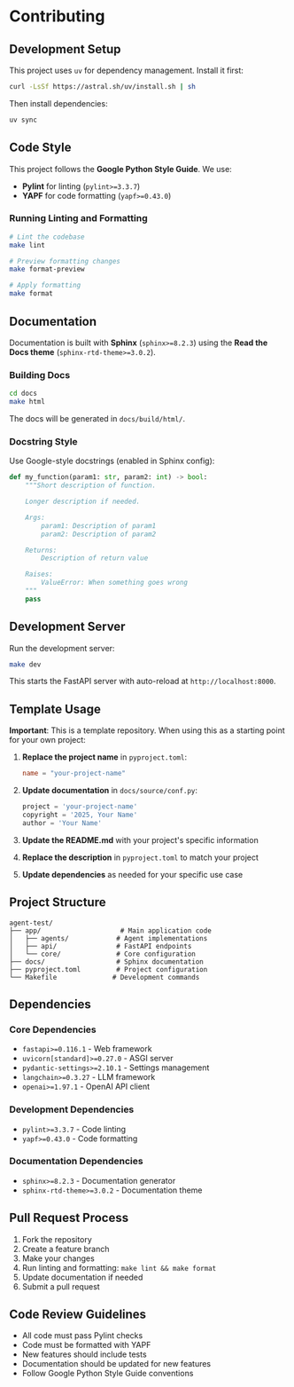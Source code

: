 # Contributing

## Development Setup

This project uses `uv` for dependency management. Install it first:

```bash
curl -LsSf https://astral.sh/uv/install.sh | sh
```

Then install dependencies:

```bash
uv sync
```

## Code Style

This project follows the **Google Python Style Guide**. We use:

- **Pylint** for linting (`pylint>=3.3.7`)
- **YAPF** for code formatting (`yapf>=0.43.0`)

### Running Linting and Formatting

```bash
# Lint the codebase
make lint

# Preview formatting changes
make format-preview

# Apply formatting
make format
```

## Documentation

Documentation is built with **Sphinx** (`sphinx>=8.2.3`) using the **Read the Docs theme** (`sphinx-rtd-theme>=3.0.2`).

### Building Docs

```bash
cd docs
make html
```

The docs will be generated in `docs/build/html/`.

### Docstring Style

Use Google-style docstrings (enabled in Sphinx config):

```python
def my_function(param1: str, param2: int) -> bool:
    """Short description of function.

    Longer description if needed.

    Args:
        param1: Description of param1
        param2: Description of param2

    Returns:
        Description of return value

    Raises:
        ValueError: When something goes wrong
    """
    pass
```

## Development Server

Run the development server:

```bash
make dev
```

This starts the FastAPI server with auto-reload at `http://localhost:8000`.

## Template Usage

**Important**: This is a template repository. When using this as a starting point for your own project:

1. **Replace the project name** in `pyproject.toml`:
   ```toml
   name = "your-project-name"
   ```

2. **Update documentation** in `docs/source/conf.py`:
   ```python
   project = 'your-project-name'
   copyright = '2025, Your Name'
   author = 'Your Name'
   ```

3. **Update the README.md** with your project's specific information

4. **Replace the description** in `pyproject.toml` to match your project

5. **Update dependencies** as needed for your specific use case

## Project Structure

```
agent-test/
├── app/                    # Main application code
│   ├── agents/            # Agent implementations
│   ├── api/               # FastAPI endpoints
│   └── core/              # Core configuration
├── docs/                  # Sphinx documentation
├── pyproject.toml         # Project configuration
└── Makefile              # Development commands
```

## Dependencies

### Core Dependencies
- `fastapi>=0.116.1` - Web framework
- `uvicorn[standard]>=0.27.0` - ASGI server
- `pydantic-settings>=2.10.1` - Settings management
- `langchain>=0.3.27` - LLM framework
- `openai>=1.97.1` - OpenAI API client

### Development Dependencies
- `pylint>=3.3.7` - Code linting
- `yapf>=0.43.0` - Code formatting

### Documentation Dependencies
- `sphinx>=8.2.3` - Documentation generator
- `sphinx-rtd-theme>=3.0.2` - Documentation theme

## Pull Request Process

1. Fork the repository
2. Create a feature branch
3. Make your changes
4. Run linting and formatting: `make lint && make format`
5. Update documentation if needed
6. Submit a pull request

## Code Review Guidelines

- All code must pass Pylint checks
- Code must be formatted with YAPF
- New features should include tests
- Documentation should be updated for new features
- Follow Google Python Style Guide conventions
